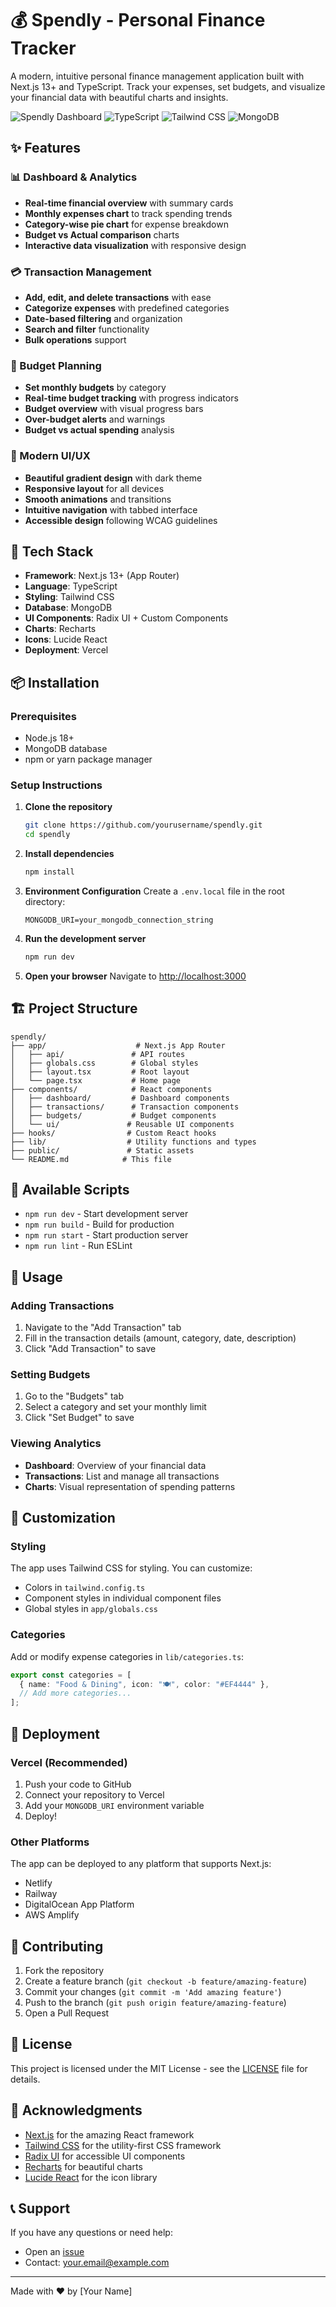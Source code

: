 # 💰 Spendly - Personal Finance Tracker

A modern, intuitive personal finance management application built with Next.js 13+ and TypeScript. Track your expenses, set budgets, and visualize your financial data with beautiful charts and insights.

![Spendly Dashboard](https://img.shields.io/badge/Next.js-13+-black?style=for-the-badge&logo=next.js)
![TypeScript](https://img.shields.io/badge/TypeScript-5.0-blue?style=for-the-badge&logo=typescript)
![Tailwind CSS](https://img.shields.io/badge/Tailwind_CSS-3.0-38B2AC?style=for-the-badge&logo=tailwind-css)
![MongoDB](https://img.shields.io/badge/MongoDB-6.0-47A248?style=for-the-badge&logo=mongodb)

## ✨ Features

### 📊 Dashboard & Analytics
- **Real-time financial overview** with summary cards
- **Monthly expenses chart** to track spending trends
- **Category-wise pie chart** for expense breakdown
- **Budget vs Actual comparison** charts
- **Interactive data visualization** with responsive design

### 💳 Transaction Management
- **Add, edit, and delete transactions** with ease
- **Categorize expenses** with predefined categories
- **Date-based filtering** and organization
- **Search and filter** functionality
- **Bulk operations** support

### 🎯 Budget Planning
- **Set monthly budgets** by category
- **Real-time budget tracking** with progress indicators
- **Budget overview** with visual progress bars
- **Over-budget alerts** and warnings
- **Budget vs actual spending** analysis

### 🎨 Modern UI/UX
- **Beautiful gradient design** with dark theme
- **Responsive layout** for all devices
- **Smooth animations** and transitions
- **Intuitive navigation** with tabbed interface
- **Accessible design** following WCAG guidelines

## 🚀 Tech Stack

- **Framework**: Next.js 13+ (App Router)
- **Language**: TypeScript
- **Styling**: Tailwind CSS
- **Database**: MongoDB
- **UI Components**: Radix UI + Custom Components
- **Charts**: Recharts
- **Icons**: Lucide React
- **Deployment**: Vercel

## 📦 Installation

### Prerequisites
- Node.js 18+ 
- MongoDB database
- npm or yarn package manager

### Setup Instructions

1. **Clone the repository**
   ```bash
   git clone https://github.com/yourusername/spendly.git
   cd spendly
   ```

2. **Install dependencies**
   ```bash
   npm install
   ```

3. **Environment Configuration**
   Create a `.env.local` file in the root directory:
   ```env
   MONGODB_URI=your_mongodb_connection_string
   ```

4. **Run the development server**
   ```bash
   npm run dev
   ```

5. **Open your browser**
   Navigate to [http://localhost:3000](http://localhost:3000)

## 🏗️ Project Structure

```
spendly/
├── app/                    # Next.js App Router
│   ├── api/               # API routes
│   ├── globals.css        # Global styles
│   ├── layout.tsx         # Root layout
│   └── page.tsx           # Home page
├── components/            # React components
│   ├── dashboard/         # Dashboard components
│   ├── transactions/      # Transaction components
│   ├── budgets/           # Budget components
│   └── ui/               # Reusable UI components
├── hooks/                # Custom React hooks
├── lib/                  # Utility functions and types
├── public/               # Static assets
└── README.md            # This file
```

## 🔧 Available Scripts

- `npm run dev` - Start development server
- `npm run build` - Build for production
- `npm run start` - Start production server
- `npm run lint` - Run ESLint

## 📱 Usage

### Adding Transactions
1. Navigate to the "Add Transaction" tab
2. Fill in the transaction details (amount, category, date, description)
3. Click "Add Transaction" to save

### Setting Budgets
1. Go to the "Budgets" tab
2. Select a category and set your monthly limit
3. Click "Set Budget" to save

### Viewing Analytics
- **Dashboard**: Overview of your financial data
- **Transactions**: List and manage all transactions
- **Charts**: Visual representation of spending patterns

## 🎨 Customization

### Styling
The app uses Tailwind CSS for styling. You can customize:
- Colors in `tailwind.config.ts`
- Component styles in individual component files
- Global styles in `app/globals.css`

### Categories
Add or modify expense categories in `lib/categories.ts`:
```typescript
export const categories = [
  { name: "Food & Dining", icon: "🍽️", color: "#EF4444" },
  // Add more categories...
];
```

## 🚀 Deployment

### Vercel (Recommended)
1. Push your code to GitHub
2. Connect your repository to Vercel
3. Add your `MONGODB_URI` environment variable
4. Deploy!

### Other Platforms
The app can be deployed to any platform that supports Next.js:
- Netlify
- Railway
- DigitalOcean App Platform
- AWS Amplify

## 🤝 Contributing

1. Fork the repository
2. Create a feature branch (`git checkout -b feature/amazing-feature`)
3. Commit your changes (`git commit -m 'Add amazing feature'`)
4. Push to the branch (`git push origin feature/amazing-feature`)
5. Open a Pull Request

## 📄 License

This project is licensed under the MIT License - see the [LICENSE](LICENSE) file for details.

## 🙏 Acknowledgments

- [Next.js](https://nextjs.org/) for the amazing React framework
- [Tailwind CSS](https://tailwindcss.com/) for the utility-first CSS framework
- [Radix UI](https://www.radix-ui.com/) for accessible UI components
- [Recharts](https://recharts.org/) for beautiful charts
- [Lucide React](https://lucide.dev/) for the icon library

## 📞 Support

If you have any questions or need help:
- Open an [issue](https://github.com/yourusername/spendly/issues)
- Contact: your.email@example.com

---

Made with ❤️ by [Your Name] 